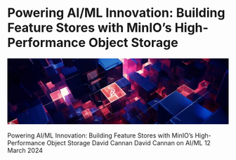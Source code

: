 # Powering AI/ML Innovation: Building Feature Stores with MinIO’s High-Performance Object Storage

![Header Image](articles/images/Powering_AI_ML_Innovation__Building_Feature_Stores_with_MinIO_s_High-Performance_Object_Storage.jpg)

Powering AI/ML Innovation: Building Feature Stores with MinIO’s High-Performance Object Storage
David Cannan
David Cannan
on
AI/ML
12 March 2024
